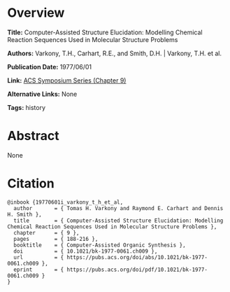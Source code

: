 # Overview
**Title:**
Computer-Assisted Structure Elucidation: Modelling Chemical Reaction Sequences Used in Molecular Structure Problems

**Authors:**
Varkony, T.H., Carhart, R.E., and Smith, D.H. |
Varkony, T.H. et al.

**Publication Date:**
1977/06/01

**Link:**
[ACS Symposium Series (Chapter 9)](https://pubs.acs.org/doi/10.1021/bk-1977-0061.ch009)

**Alternative Links:**
None

**Tags:**
history


# Abstract
None


# Citation
```
@inbook {19770601i_varkony_t_h_et_al,
  author       = { Tomas H. Varkony and Raymond E. Carhart and Dennis H. Smith },
  title        = { Computer-Assisted Structure Elucidation: Modelling Chemical Reaction Sequences Used in Molecular Structure Problems },
  chapter      = { 9 },
  pages        = { 188-216 },
  booktitle    = { Computer-Assisted Organic Synthesis },
  doi          = { 10.1021/bk-1977-0061.ch009 },
  url          = { https://pubs.acs.org/doi/abs/10.1021/bk-1977-0061.ch009 },
  eprint       = { https://pubs.acs.org/doi/pdf/10.1021/bk-1977-0061.ch009 }
}
```
